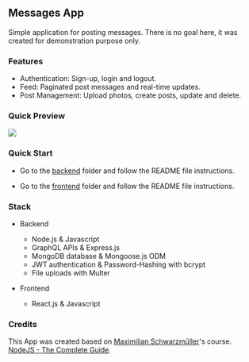## Messages App

Simple application for posting messages. There is no goal here, it was created for demonstration purpose only.

### Features

- Authentication: Sign-up, login and logout.
- Feed: Paginated post messages and real-time updates.
- Post Management: Upload photos, create posts, update and delete.

### Quick Preview

<kbd>
    <img src="./quick-preview.gif">
</kbd>

### Quick Start

- Go to the [backend](./backend) folder and follow the README file instructions.

- Go to the [frontend](./frontend) folder and follow the README file instructions.

### Stack

- Backend
    - Node.js & Javascript
    - GraphQL APIs & Express.js
    - MongoDB database & Mongoose.js ODM
    - JWT authentication & Password-Hashing with bcrypt
    - File uploads with Multer

- Frontend
    - React.js & Javascript

### Credits

This App was created based on [Maximilian Schwarzmüller](https://academind.com/team/#maximilian)'s course. [NodeJS - The Complete Guide](https://academind.com/learn/our-courses/).
